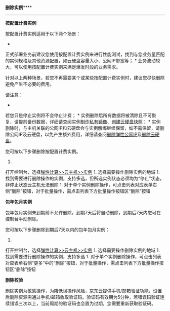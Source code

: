 **删除实例******

****

**按配置计费实例**

按配置计费实例适用于以下两个场景：

* 
正式部署业务前建议您使用按配置计费实例来进行性能测试，找到与您业务量匹配的实例规格及其他资源配置，如云硬盘容量大小、公网IP带宽等；
* 
业务波动较大，可以使用按配置计费实例来满足爆发时段的业务需求。

针对以上两种场景，若您不再需要某个或某些按配置计费实例时，建议您尽快删除避免产生不必要的费用。

请注意：

* 
若您只是停止实例将不会停止计费；
* 
实例删除后所有数据将被清除且不可恢复，请提前备份数据，详细请查阅实例[制作私有镜像](http://www.jdcloud.com/help/detail/312/isCateLog/1)、[创建云硬盘快照](http://www.jdcloud.com/help/detail/1472/isCateLog/1)；
* 
实例删除时，与主机关联的公网IP和云硬盘会与实例解绑继续保留，如不需保留，请删除公网IP及云硬盘，以免产生额外费用，详细请查阅[删除弹性公网IP](http://www.jdcloud.com/help/detail/1601/isCateLog/1)及[删除云硬盘](http://www.jdcloud.com/help/detail/892/isCateLog/1)。

您可按以下步骤删除按配置计费实例。

1. 
打开控制台，选择[弹性计算>>云主机>>实例](http://console.jdcloud.com/host/compute/list)
1. 
选择需要操作删除实例的地域
1. 
找到需要进行删除操作的实例，支持多选，但所选实例状态必须均为“停止”状态，非停止状态云主机无法删除
1. 
对于单个实例删除操作，可点击列表对应表单右侧“删除”按钮，对于批量操作，需点击列表下方批量操作按钮区“删除”按钮

**包年包月实例**

包年包月实例未到期前不允许删除，到期7天后将自动删除，到期后7天内您可在控制台手动删除。

您可按以下步骤删除到期后7天以内的包年包月实例：

1. 
打开控制台，选择[弹性计算>>云主机>>实例](http://console.jdcloud.com/host/compute/list)
1. 
选择需要操作删除实例的地域
1. 
找到需要进行删除操作的实例，支持多选
1. 
对于单个实例删除操作，可点击列表对应表单右侧“更多”中的“删除”按钮，对于批量操作，需点击列表下方批量操作按钮区“删除”按钮

**删除校验**

删除实例为敏感操作，为降低误操作风险，京东云提供手机/邮箱验证功能，设置后删除资源需通过手机/邮箱收取验证码。验证码有效期为5分钟，若错误码验证连续错误三次以上，当前周期的验证码也会置为过期，您需要重新获取验证码。
